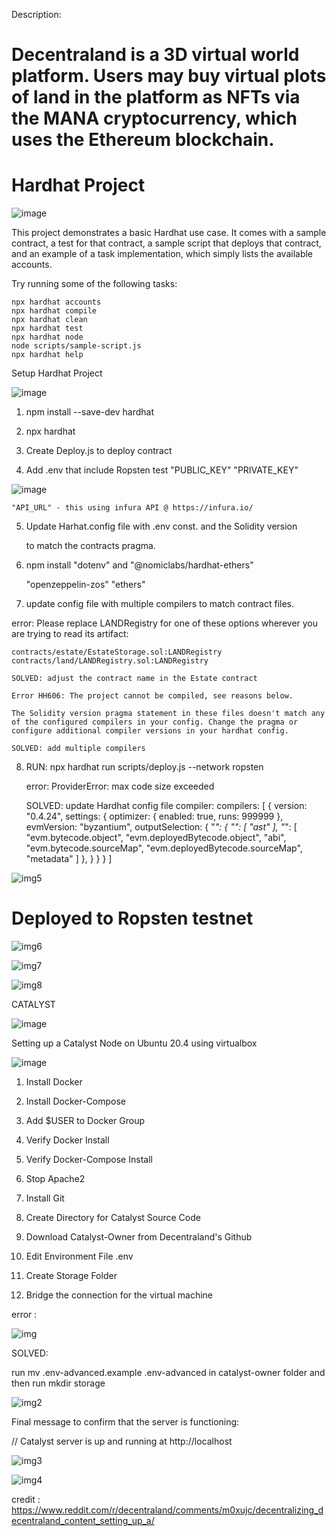 

Description:

# Decentraland is a 3D virtual world platform. Users may buy virtual plots of land in the platform as NFTs via the MANA cryptocurrency, which uses the Ethereum blockchain.

#  Hardhat Project

![image](https://user-images.githubusercontent.com/90293555/152398861-786d817d-1fc9-48d2-8953-1dee6594b38b.png)


This project demonstrates a basic Hardhat use case. It comes with a sample contract, a test for that contract, a sample script that deploys that contract, and an example of a task implementation, which simply lists the available accounts.

Try running some of the following tasks:

```shell
npx hardhat accounts
npx hardhat compile
npx hardhat clean
npx hardhat test
npx hardhat node
node scripts/sample-script.js
npx hardhat help
```
Setup Hardhat Project

![image](https://user-images.githubusercontent.com/90293555/152398880-2fd0390d-decf-4922-ab14-700d17875b17.png)


1. npm install --save-dev hardhat

2. npx hardhat

3. Create Deploy.js to deploy contract 

4. Add .env that include Ropsten test "PUBLIC_KEY" "PRIVATE_KEY" 

![image](https://user-images.githubusercontent.com/90293555/152398946-5ce5169e-47fb-4f98-bc66-bddf7b2ff067.png)


    "API_URL" - this using infura API @ https://infura.io/

5. Update Harhat.config file with .env const. and the Solidity version 

    to match the contracts pragma.

6. npm install "dotenv" and "@nomiclabs/hardhat-ethers" 

    "openzeppelin-zos" "ethers"

7. update config file with multiple compilers to match contract files.

error: 
    Please replace LANDRegistry for one of these options wherever you are trying to read its artifact:

    contracts/estate/EstateStorage.sol:LANDRegistry
    contracts/land/LANDRegistry.sol:LANDRegistry

    SOLVED: adjust the contract name in the Estate contract

    Error HH606: The project cannot be compiled, see reasons below.

    The Solidity version pragma statement in these files doesn't match any of the configured compilers in your config. Change the pragma or configure additional compiler versions in your hardhat config.

    SOLVED: add multiple compilers


8. RUN:  npx hardhat run scripts/deploy.js --network ropsten

    error: ProviderError: max code size exceeded
    
    SOLVED: update Hardhat config file compiler: compilers:
    [
      {
        version: "0.4.24",
        settings: {
         optimizer: {
           enabled: true,
           runs: 999999
         },
         evmVersion: "byzantium", 
         outputSelection: {
          "*": {
            "": [
              "ast"
            ],
            "*": [
              "evm.bytecode.object",
              "evm.deployedBytecode.object",
              "abi",
              "evm.bytecode.sourceMap",
              "evm.deployedBytecode.sourceMap",
              "metadata"
            ]
          },
        }
        }
      }
    ]
    
    

![img5](https://user-images.githubusercontent.com/90293555/152577652-4179a2e6-daaa-4c52-9405-022bae29aee6.jpg)


# Deployed to Ropsten testnet


![img6](https://user-images.githubusercontent.com/90293555/152579275-919adfa0-f6e8-48da-9823-6a1a30737f80.jpg)




![img7](https://user-images.githubusercontent.com/90293555/152579313-7b623dd0-fa76-4695-826c-ee1c5481b025.jpg)



![img8](https://user-images.githubusercontent.com/90293555/152579326-31aed49c-4c18-4643-996b-130ff832e5b6.jpg)



CATALYST

![image](https://user-images.githubusercontent.com/90293555/152398998-0056764a-7727-4283-b1d1-c42d5595882f.png)


Setting up a Catalyst Node on Ubuntu 20.4 using virtualbox


![image](https://user-images.githubusercontent.com/90293555/152399065-98ca1586-3a1d-4778-9a2c-c776208f997d.png)

1. Install Docker

2. Install Docker-Compose

3. Add $USER to Docker Group

4. Verify Docker Install

5. Verify Docker-Compose Install

6. Stop Apache2

7. Install Git

8. Create Directory for Catalyst Source Code

9. Download Catalyst-Owner from Decentraland's Github

11. Edit Environment File .env

12. Create Storage Folder

13. Bridge the connection for the virtual machine 

error : 

![img](https://user-images.githubusercontent.com/90293555/152281203-7d45ae1b-2867-48af-ad98-f4f82c32773b.jpg)

SOLVED:

run mv .env-advanced.example .env-advanced in catalyst-owner  folder and then run mkdir storage

![img2](https://user-images.githubusercontent.com/90293555/152281600-9be61717-2a66-40d3-93bc-f2b71af3635a.jpg)

Final message to confirm that the server is functioning:

// Catalyst server is up and running at http://localhost


![img3](https://user-images.githubusercontent.com/90293555/152281785-51106824-b01b-49f2-b0b5-b5cabdcb5756.jpg)


![img4](https://user-images.githubusercontent.com/90293555/152284083-3f07befb-8fe9-4f8a-b416-fd5931f79107.jpg)


credit : https://www.reddit.com/r/decentraland/comments/m0xujc/decentralizing_decentraland_content_setting_up_a/
